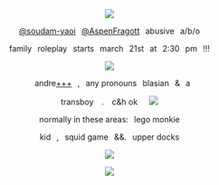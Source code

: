<p align="center">
<img src="https://komarev.com/ghpvc/?username=thanossu&color=415471&style=plastic&label=welcum+2+tha+thanos+world" />
<p align="center">
<a href="https://github.com/soudam-yaoi">@soudam-yaoi</a>⠀<a href="https://github.com/AspenFragotte">@AspenFragott</a>⠀abusive⠀a/b/o
<p align="center">
family⠀roleplay⠀starts⠀march⠀21st⠀at⠀2:30⠀pm⠀!!!
<p align="center">
</a>
<img src="https://files.catbox.moe/epkoef.png" /> <br />
<p align="center">
⠀andre<a href="https://pronouns.cc/@choisubong">+++</a>⠀,⠀any pronouns⠀blasian⠀&⠀a
<p align="center">
transboy ⠀. ⠀c&h ok⠀⠀<img src="https://files.catbox.moe/1rdtyc.webp" />
<p align="center">
normally in these areas:⠀lego monkie
<p align="center">
kid⠀,⠀squid game⠀&&.⠀upper docks
<p align="center">
<img src="https://files.catbox.moe/3sgl6x.webp" />
<p align="center">
<img src="https://spotify-github-profile.kittinanx.com/api/view?uid=2kq4oimu9pg6ns1pv9qan6xlh&cover_image=true&theme=natemoo-re&show_offline=true&background_color=c6cec5&interchange=false&bar_color=415471&bar_color_cover=false" />
